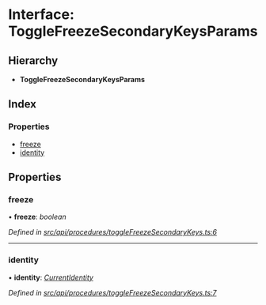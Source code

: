 # Interface: ToggleFreezeSecondaryKeysParams

## Hierarchy

* **ToggleFreezeSecondaryKeysParams**

## Index

### Properties

* [freeze](togglefreezesecondarykeysparams.md#freeze)
* [identity](togglefreezesecondarykeysparams.md#identity)

## Properties

###  freeze

• **freeze**: *boolean*

*Defined in [src/api/procedures/toggleFreezeSecondaryKeys.ts:6](https://github.com/PolymathNetwork/polymesh-sdk/blob/bf2b7a12/src/api/procedures/toggleFreezeSecondaryKeys.ts#L6)*

___

###  identity

• **identity**: *[CurrentIdentity](../classes/currentidentity.md)*

*Defined in [src/api/procedures/toggleFreezeSecondaryKeys.ts:7](https://github.com/PolymathNetwork/polymesh-sdk/blob/bf2b7a12/src/api/procedures/toggleFreezeSecondaryKeys.ts#L7)*
